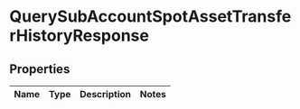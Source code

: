 

# QuerySubAccountSpotAssetTransferHistoryResponse


## Properties

| Name | Type | Description | Notes |
|------------ | ------------- | ------------- | -------------|



